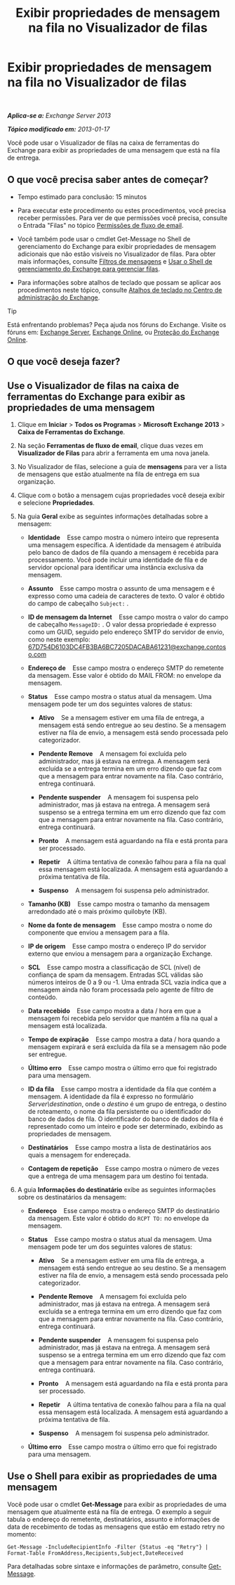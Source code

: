 ﻿---
title: 'Exibir propriedades de mensagem na fila no Visualizador de filas'
TOCTitle: Exibir propriedades de mensagem na fila no Visualizador de filas
ms:assetid: 9d15d8b8-e061-4288-9354-df58e282fb6b
ms:mtpsurl: https://technet.microsoft.com/pt-br/library/Bb123934(v=EXCHG.150)
ms:contentKeyID: 50486227
ms.date: 05/22/2018
mtps_version: v=EXCHG.150
f1_keywords:
- Microsoft.Exchange.Management.Edge.SystemManager.MessagePropertyPage
ms.translationtype: MT
---

# Exibir propriedades de mensagem na fila no Visualizador de filas

 

_**Aplica-se a:** Exchange Server 2013_

_**Tópico modificado em:** 2013-01-17_

Você pode usar o Visualizador de filas na caixa de ferramentas do Exchange para exibir as propriedades de uma mensagem que está na fila de entrega.

## O que você precisa saber antes de começar?

  - Tempo estimado para conclusão: 15 minutos

  - Para executar este procedimento ou estes procedimentos, você precisa receber permissões. Para ver de que permissões você precisa, consulte o Entrada "Filas" no tópico [Permissões de fluxo de email](mail-flow-permissions-exchange-2013-help.md).

  - Você também pode usar o cmdlet Get-Message no Shell de gerenciamento do Exchange para exibir propriedades de mensagem adicionais que não estão visíveis no Visualizador de filas. Para obter mais informações, consulte [Filtros de mensagens](message-filters-exchange-2013-help.md) e [Usar o Shell de gerenciamento do Exchange para gerenciar filas](use-the-exchange-management-shell-to-manage-queues-exchange-2013-help.md).

  - Para informações sobre atalhos de teclado que possam se aplicar aos procedimentos neste tópico, consulte [Atalhos de teclado no Centro de administração do Exchange](keyboard-shortcuts-in-the-exchange-admin-center-exchange-online-protection-help.md).


> [!TIP]
> Está enfrentando problemas? Peça ajuda nos fóruns do Exchange. Visite os fóruns em: <A href="https://go.microsoft.com/fwlink/p/?linkid=60612">Exchange Server</A>, <A href="https://go.microsoft.com/fwlink/p/?linkid=267542">Exchange Online</A>, ou <A href="https://go.microsoft.com/fwlink/p/?linkid=285351">Proteção do Exchange Online</A>.



## O que você deseja fazer?

## Use o Visualizador de filas na caixa de ferramentas do Exchange para exibir as propriedades de uma mensagem

1.  Clique em **Iniciar** \> **Todos os Programas** \> **Microsoft Exchange 2013** \> **Caixa de Ferramentas do Exchange**.

2.  Na seção **Ferramentas de fluxo de email**, clique duas vezes em **Visualizador de Filas** para abrir a ferramenta em uma nova janela.

3.  No Visualizador de filas, selecione a guia de **mensagens** para ver a lista de mensagens que estão atualmente na fila de entrega em sua organização.

4.  Clique com o botão a mensagem cujas propriedades você deseja exibir e selecione **Propriedades**.

5.     
    Na guia **Geral** exibe as seguintes informações detalhadas sobre a mensagem:
    
      - **Identidade**    Esse campo mostra o número inteiro que representa uma mensagem específica. A identidade da mensagem é atribuída pelo banco de dados de fila quando a mensagem é recebida para processamento. Você pode incluir uma identidade de fila e de servidor opcional para identificar uma instância exclusiva da mensagem.
    
      - **Assunto**    Esse campo mostra o assunto de uma mensagem e é expresso como uma cadeia de caracteres de texto. O valor é obtido do campo de cabeçalho `Subject:` .
    
      - **ID de mensagem da Internet**    Esse campo mostra o valor do campo de cabeçalho `MessageID:` . O valor dessa propriedade é expresso como um GUID, seguido pelo endereço SMTP do servidor de envio, como neste exemplo: 67D754D6103DC4FB3BA6BC7205DACABA61231@exchange.contoso.com
    
      - **Endereço de**    Esse campo mostra o endereço SMTP do remetente da mensagem. Esse valor é obtido do MAIL FROM: no envelope da mensagem.
    
      - **Status**    Esse campo mostra o status atual da mensagem. Uma mensagem pode ter um dos seguintes valores de status:
        
          - **Ativo**    Se a mensagem estiver em uma fila de entrega, a mensagem está sendo entregue ao seu destino. Se a mensagem estiver na fila de envio, a mensagem está sendo processada pelo categorizador.
        
          - **Pendente Remove**    A mensagem foi excluída pelo administrador, mas já estava na entrega. A mensagem será excluída se a entrega termina em um erro dizendo que faz com que a mensagem para entrar novamente na fila. Caso contrário, entrega continuará.
        
          - **Pendente suspender**    A mensagem foi suspensa pelo administrador, mas já estava na entrega. A mensagem será suspenso se a entrega termina em um erro dizendo que faz com que a mensagem para entrar novamente na fila. Caso contrário, entrega continuará.
        
          - **Pronto**    A mensagem está aguardando na fila e está pronta para ser processado.
        
          - **Repetir**    A última tentativa de conexão falhou para a fila na qual essa mensagem está localizada. A mensagem está aguardando a próxima tentativa de fila.
        
          - **Suspenso**    A mensagem foi suspensa pelo administrador.
    
      - **Tamanho (KB)**    Esse campo mostra o tamanho da mensagem arredondado até o mais próximo quilobyte (KB).
    
      - **Nome da fonte de mensagem**    Esse campo mostra o nome do componente que enviou a mensagem para a fila.
    
      - **IP de origem**    Esse campo mostra o endereço IP do servidor externo que enviou a mensagem para a organização Exchange.
    
      - **SCL**    Esse campo mostra a classificação de SCL (nível) de confiança de spam da mensagem. Entradas SCL válidas são números inteiros de 0 a 9 ou -1. Uma entrada SCL vazia indica que a mensagem ainda não foram processada pelo agente de filtro de conteúdo.
    
      - **Data recebido**    Esse campo mostra a data / hora em que a mensagem foi recebida pelo servidor que mantém a fila na qual a mensagem está localizada.
    
      - **Tempo de expiração**    Esse campo mostra a data / hora quando a mensagem expirará e será excluída da fila se a mensagem não pode ser entregue.
    
      - **Último erro**    Esse campo mostra o último erro que foi registrado para uma mensagem.
    
      - **ID da fila**    Esse campo mostra a identidade da fila que contém a mensagem. A identidade da fila é expresso no formulário *Server\\destination*, onde o *destino* é um grupo de entrega, o destino de roteamento, o nome da fila persistente ou o identificador do banco de dados de fila. O identificador do banco de dados de fila é representado como um inteiro e pode ser determinado, exibindo as propriedades de mensagem.
    
      - **Destinatários**    Esse campo mostra a lista de destinatários aos quais a mensagem for endereçada.
    
      - **Contagem de repetição**    Esse campo mostra o número de vezes que a entrega de uma mensagem para um destino foi tentada.

6.      
    A guia **Informações do destinatário** exibe as seguintes informações sobre os destinatários da mensagem:
    
      - **Endereço**    Esse campo mostra o endereço SMTP do destinatário da mensagem. Este valor é obtido do `RCPT TO:` no envelope da mensagem.
    
      - **Status**    Esse campo mostra o status atual da mensagem. Uma mensagem pode ter um dos seguintes valores de status:
        
          - **Ativo**    Se a mensagem estiver em uma fila de entrega, a mensagem está sendo entregue ao seu destino. Se a mensagem estiver na fila de envio, a mensagem está sendo processada pelo categorizador.
        
          - **Pendente Remove**    A mensagem foi excluída pelo administrador, mas já estava na entrega. A mensagem será excluída se a entrega termina em um erro dizendo que faz com que a mensagem para entrar novamente na fila. Caso contrário, entrega continuará.
        
          - **Pendente suspender**    A mensagem foi suspensa pelo administrador, mas já estava na entrega. A mensagem será suspenso se a entrega termina em um erro dizendo que faz com que a mensagem para entrar novamente na fila. Caso contrário, entrega continuará.
        
          - **Pronto**    A mensagem está aguardando na fila e está pronta para ser processado.
        
          - **Repetir**    A última tentativa de conexão falhou para a fila na qual essa mensagem está localizada. A mensagem está aguardando a próxima tentativa de fila.
        
          - **Suspenso**    A mensagem foi suspensa pelo administrador.
    
      - **Último erro**    Esse campo mostra o último erro que foi registrado para uma mensagem.

## Use o Shell para exibir as propriedades de uma mensagem

Você pode usar o cmdlet **Get-Message** para exibir as propriedades de uma mensagem que atualmente está na fila de entrega. O exemplo a seguir tabula o endereço do remetente, destinatários, assunto e informações de data de recebimento de todas as mensagens que estão em estado retry no momento:

    Get-Message -IncludeRecipientInfo -Filter {Status -eq "Retry"} | Format-Table FromAddress,Recipients,Subject,DateReceived

Para detalhadas sobre sintaxe e informações de parâmetro, consulte [Get-Message](https://technet.microsoft.com/pt-br/library/bb124738\(v=exchg.150\)).

